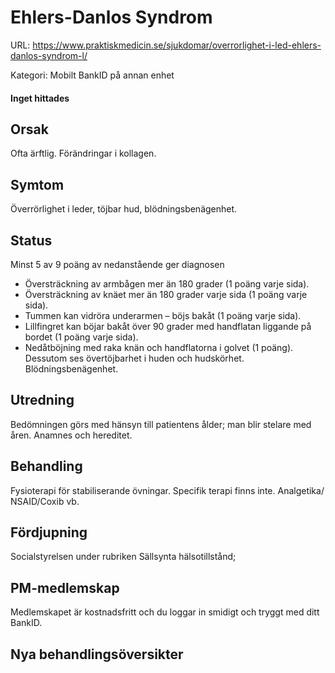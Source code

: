 # Ehlers-Danlos Syndrom

URL: https://www.praktiskmedicin.se/sjukdomar/overrorlighet-i-led-ehlers-danlos-syndrom-l/



Kategori: Mobilt BankID på annan enhet

#### Inget hittades

## Orsak

Ofta ärftlig. Förändringar i kollagen.

## Symtom

Överrörlighet i leder, töjbar hud, blödningsbenägenhet.

## Status

Minst 5 av 9 poäng av nedanstående ger diagnosen
* Översträckning av armbågen mer än 180 grader (1 poäng varje sida).
* Översträckning av knäet mer än 180 grader varje sida (1 poäng varje sida).
* Tummen kan vidröra underarmen – böjs bakåt (1 poäng varje sida).
* Lillfingret kan böjar bakåt över 90 grader med handflatan liggande på bordet (1 poäng varje sida).
* Nedåtböjning med raka knän och handflatorna i golvet (1 poäng).
Dessutom ses övertöjbarhet i huden och hudskörhet. Blödningsbenägenhet.

## Utredning

Bedömningen görs med hänsyn till patientens ålder; man blir stelare med åren. Anamnes och hereditet.

## Behandling

Fysioterapi för stabiliserande övningar. Specifik terapi finns inte. Analgetika/ NSAID/Coxib vb.

## Fördjupning

Socialstyrelsen under rubriken Sällsynta hälsotillstånd;

## PM-medlemskap

Medlemskapet är kostnadsfritt och du loggar in smidigt och tryggt med ditt BankID.

## Nya behandlingsöversikter

